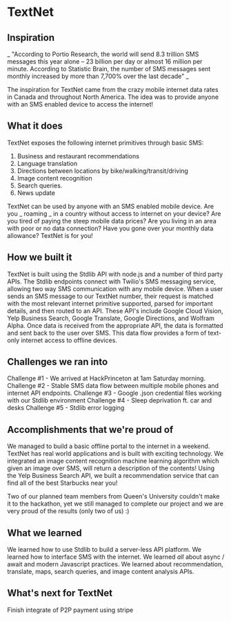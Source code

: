 # TextNet

## Inspiration

_ "According to Portio Research, the world will send 8.3 trillion SMS messages this year alone – 23 billion per day or almost 16 million per minute. According to Statistic Brain, the number of SMS messages sent monthly increased by more than 7,700% over the last decade" _ 

The inspiration for TextNet came from the crazy mobile internet data rates in Canada and throughout North America.    The idea was to provide anyone with an SMS enabled device to access the internet!

## What it does
TextNet exposes the following internet primitives through basic SMS: 
1. Business and restaurant recommendations
2. Language translation
3. Directions between locations by bike/walking/transit/driving
4. Image content recognition
5. Search queries.
6. News update

TextNet can be used by anyone with an SMS enabled mobile device.  Are you _ roaming _ in a country without access to internet on your device? Are you tired of paying the steep mobile data prices?  Are you living in an area with poor or no data connection?  Have you gone over your monthly data allowance?  TextNet is for you!

## How we built it
TextNet is built using the Stdlib API with node.js and a number of third party APIs.  The Stdlib endpoints connect with Twilio's SMS messaging service, allowing two way SMS communication with any mobile device.  When a user sends an SMS message to our TextNet number, their request is matched with the most relevant internet primitive supported, parsed for important details, and then routed to an API.  These API's include Google Cloud Vision, Yelp Business Search, Google Translate, Google Directions, and Wolfram Alpha.  Once data is received from the appropriate API, the data is formatted and sent back to the user over SMS.  This data flow provides a form of text-only internet access to offline devices.

## Challenges we ran into
Challenge #1 - We arrived at HackPrinceton at 1am Saturday morning.
Challenge #2 - Stable SMS data flow between multiple mobile phones and internet API endpoints.
Challenge #3 - Google .json credential files working with our Stdlib environment
Challenge #4 - Sleep deprivation ft. car and desks
Challenge #5 -  Stdlib error logging

## Accomplishments that we're proud of
We managed to build a basic offline portal to the internet in a weekend.  TextNet has real world applications and is built with exciting technology.  We integrated an image content recognition machine learning algorithm which given an image over SMS, will return a description of the contents!  Using the Yelp Business Search API, we built a recommendation service that can find all of the best Starbucks near you!

Two of our planned team members from Queen's University couldn't make it to the hackathon, yet we still managed to complete our project and we are very proud of the results (only two of us) :)

## What we learned
We learned how to use Stdlib to build a server-less API platform.  We learned how to interface SMS with the internet.  We learned *all* about async / await and modern Javascript practices.  We learned about recommendation, translate, maps, search queries, and image content analysis APIs.

## What's next for TextNet
Finish integrate of P2P payment using stripe 
